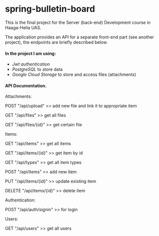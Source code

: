 # spring-bulletin-board

This is the final project for the Server (back-end) Development course in Haaga-Helia UAS.

The application provides an API for a separate front-end part (see another project), the endpoints are briefly described below.


#### In the project I am using:  
* *Jwt authentication*
* *PostgreSQL* to store data 
* *Google Cloud Storage* to store and access files (attachments)

#### API Documentation. 

Attachments: 

POST "/api/upload" >> add new file and link it to appropriate item

GET "/api/files" >> get all files

GET "/api/files/{id}" >> get certain file

Items: 

GET "/api/items" >> get all items

GET "/api/items/{id}" >> get item by id

GET "/api/types" >> get all item types

POST "/api/items" >> add new item

PUT "/api/items/{id}" >> update existing item

DELETE "/api/items/{id}" >> delete item

Authentication: 

POST "/api/auth/signin" >> for login

Users: 

GET "/api/users" >> get all users 

